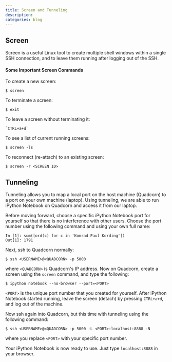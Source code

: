 ```yaml
---
title: Screen and Tunneling
description: 
categories: blog
---
```


## Screen

Screen is a useful Linux tool to create multiple shell windows within a single SSH connection, and to leave them running after logging out of the SSH.

#### Some Important Screen Commands

To create a new screen:

```
$ screen
```

To terminate a screen:

```
$ exit
```

To leave a screen without terminating it:

```
`CTRL+a+d`
```

To see a list of current running screens:

```
$ screen -ls
```

To reconnect (re-attach) to an existing screen:

```
$ screen -r <SCREEN ID>
```

## Tunneling

Tunneling allows you to map a local port on the host machine (Quadcorn) to a port on your own machine (laptop). Using tunneling, we are able to run iPython Notebook on Quadcorn and access it from our laptop.

Before moving forward, choose a specific iPython Notebook port for yourself so that there is no interference with other users. Choose the port number using the following command and using your own full name:

```
In [1]: sum([ord(c) for c in 'Konrad Paul Kording'])
Out[1]: 1791
```

Next, ssh to Quadcorn normally:

```
$ ssh <USERNAME>@<QUADCORN> -p 5000
```

where `<QUADCORN>` is Quadcorn's IP address. Now on Quadcorn, create a screen using the `screen` command, and type the following:

```
$ ipython notebook --no-browser --port=<PORT>
```

`<PORT>` is the unique port number that you created for yourself. After iPython Notebook started running, leave the screen (detach) by pressing `CTRL+a+d`, and log out of the machine.

Now ssh again into Quadcorn, but this time with tunneling using the following command:

```
$ ssh <USERNAME>@<QUADCORN> -p 5000 -L <PORT>:localhost:8888 -N
```

where you replace `<PORT>` with your specific port number.

Your iPython Notebook is now ready to use. Just type `localhost:8888` in your browser.
